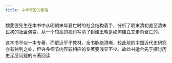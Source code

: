 ```yaml
---
title: 中华帝国的衰落
---
```


魏斐德先生在本书中从明朝末年衰亡时的社会结构着手，分析了明末清初直至清末民初的社会演变，从一个较高的视角写清了封建王朝是如何建立又走向衰亡的。

这本书不似一本专著，而更近乎于教材。全书脉络清晰，较此前的中国近代史研究亦有独到之处，但许多细节内容较相应的专著要浅显不少。故此书适合先于探讨历史深层问题的专著阅读